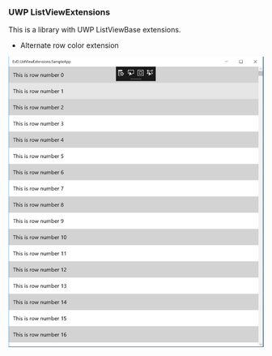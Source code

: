 ### UWP ListViewExtensions

This is a library with UWP ListViewBase extensions.


- Alternate row color extension

![Sample](ListViewExtensions/EvD.ListViewExtensions.SampleApp/Assets/Screenshots/Screen1.PNG)